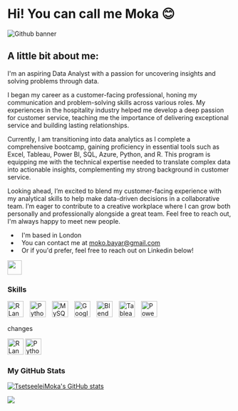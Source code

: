 Hi! You can call me Moka 😊
===================================================================================================================================================

![Github banner](https://github.com/user-attachments/assets/fa5d01ac-f399-4bb6-91a5-3909f16f5535)


A little bit about me:
---------------------

I'm an aspiring Data Analyst with a passion for uncovering insights and solving problems through data. 

I began my career as a customer-facing professional, honing my communication and problem-solving skills across various roles. My experiences in the hospitality industry helped me develop a deep passion for customer service, teaching me the importance of delivering exceptional service and building lasting relationships.

Currently, I am transitioning into data analytics as I complete a comprehensive bootcamp, gaining proficiency in essential tools such as Excel, Tableau, Power BI, SQL, Azure, Python, and R. This program is equipping me with the technical expertise needed to translate complex data into actionable insights, complementing my strong background in customer service. 

Looking ahead, I’m excited to blend my customer-facing experience with my analytical skills to help make data-driven decisions in a collaborative team. I’m eager to contribute to a creative workplace where I can grow both personally and professionally alongside a great team. Feel free to reach out, I'm always happy to meet new people.

*   I'm based in London
*   You can contact me at [moko.bayar@gmail.com](mailto:moko.bayar@gmail.com)
*   Or if you'd prefer, feel free to reach out on Linkedin below!

<a href="https://www.linkedin.com/in/tsetseelei-s-53139a2ba/" target="_blank" rel="noreferrer"> <picture> <source media="(prefers-color-scheme: dark)" srcset="https://raw.githubusercontent.com/danielcranney/readme-generator/main/public/icons/socials/linkedin-dark.svg" /> <source media="(prefers-color-scheme: light)" srcset="https://raw.githubusercontent.com/danielcranney/readme-generator/main/public/icons/socials/linkedin.svg" /> <img src="https://raw.githubusercontent.com/danielcranney/readme-generator/main/public/icons/socials/linkedin.svg" width="32" height="32" /> </picture> </a></p>

### Skills


<p align="left">
  <a href="https://www.r-project.org/" target="_blank" rel="noreferrer"><img src="https://raw.githubusercontent.com/danielcranney/readme-generator/main/public/icons/skills/rlang-colored.svg" width="36" height="36" alt="R Language" style="margin-right: 10px;" /></a>
  <a href="https://www.python.org/" target="_blank" rel="noreferrer"><img src="https://raw.githubusercontent.com/danielcranney/readme-generator/main/public/icons/skills/python-colored.svg" width="36" height="36" alt="Python" style="margin-right: 10px;" /></a>
  <a href="https://www.mysql.com/" target="_blank" rel="noreferrer"><img src="https://raw.githubusercontent.com/danielcranney/readme-generator/main/public/icons/skills/mysql-colored.svg" width="36" height="36" alt="MySQL" style="margin-right: 10px;" /></a>
  <a href="https://cloud.google.com/" target="_blank" rel="noreferrer"><img src="https://raw.githubusercontent.com/danielcranney/readme-generator/main/public/icons/skills/googlecloud-colored.svg" width="36" height="36" alt="Google Cloud" style="margin-right: 10px;" /></a>
  <a href="https://www.blender.org/" target="_blank" rel="noreferrer"><img src="https://raw.githubusercontent.com/danielcranney/readme-generator/main/public/icons/skills/blender-colored.svg" width="36" height="36" alt="Blender" style="margin-right: 10px;" /></a>
  <a href="[https://public.tableau.com/app/profile/tsetseelei.sainbayar]" target="_blank" rel="noreferrer"><img src="https://www.svgrepo.com/download/354428/tableau-icon.svg" width="36" height="36" alt="Tableau" style="margin-right: 10px;" /></a>
  <a href="https://app.powerbi.com/" target="_blank" rel="noreferrer"><img src="https://cdn.worldvectorlogo.com/logos/power-bi.svg" width="36" height="36" alt="PowerBI" /></a>
</p>

changes

<p align="left">
  <a href="https://www.r-project.org/" target="_blank" rel="noreferrer" style="display: inline-block;">
    <img src="https://raw.githubusercontent.com/danielcranney/readme-generator/main/public/icons/skills/rlang-colored.svg" width="36" height="36" alt="R Language" 
    style="transition: transform 0.3s, filter 0.3s; filter: brightness(1);"
    onmouseover="this.style.transform='scale(1.2)'; this.style.filter='brightness(1.5)';"
    onmouseout="this.style.transform='scale(1)'; this.style.filter='brightness(1)';" />
  </a>
  <a href="https://www.python.org/" target="_blank" rel="noreferrer" style="display: inline-block;">
    <img src="https://raw.githubusercontent.com/danielcranney/readme-generator/main/public/icons/skills/python-colored.svg" width="36" height="36" alt="Python" 
    style="transition: transform 0.3s, filter 0.3s; filter: brightness(1);"
    onmouseover="this.style.transform='scale(1.2)'; this.style.filter='brightness(1.5)';"
    onmouseout="this.style.transform='scale(1)'; this.style.filter='brightness(1)';" />
  </a>
  <!-- Add other icons similarly -->
</p>




### My GitHub Stats


<a href="http://www.github.com/TsetseeleiMoka"><img src="https://github-readme-stats.vercel.app/api?username=TsetseeleiMoka&show_icons=true&hide=&count_private=true&title_color=facc15&text_color=facc15&icon_color=facc15&bg_color=ffffff&hide_border=true&show_icons=true" alt="TsetseeleiMoka's GitHub stats" /></a>

<a href="http://www.github.com/TsetseeleiMoka"><img src="https://github-readme-streak-stats.herokuapp.com/?user=TsetseeleiMoka&stroke=facc15&background=ffffff&ring=facc15&fire=facc15&currStreakNum=facc15&currStreakLabel=facc15&sideNums=facc15&sideLabels=facc15&dates=facc15&hide_border=true" /></a>


<div width="100%" align="center"></div><br /><br /><br /><br /><br /><br /><br />
